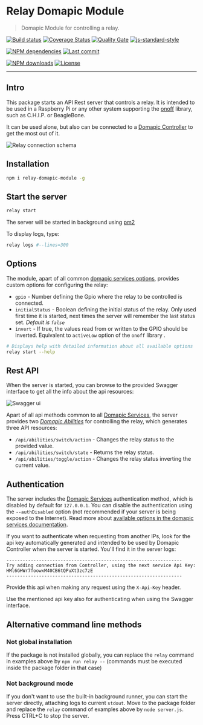 # Relay Domapic Module

> Domapic Module for controlling a relay.

[![Build status][travisci-image]][travisci-url] [![Coverage Status][coveralls-image]][coveralls-url] [![Quality Gate][quality-gate-image]][quality-gate-url] [![js-standard-style][standard-image]][standard-url]

[![NPM dependencies][npm-dependencies-image]][npm-dependencies-url] [![Last commit][last-commit-image]][last-commit-url] <!--[![Last release][release-image]][release-url] -->

[![NPM downloads][npm-downloads-image]][npm-downloads-url] [![License][license-image]][license-url]

---

## Intro

This package starts an API Rest server that controls a relay. It is intended to be used in a Raspberry Pi or any other system supporting the [onoff][onoff-url] library, such as C.H.I.P. or BeagleBone.

It can be used alone, but also can be connected to a [Domapic Controller][domapic-controller-url] to get the most out of it.

![Relay connection schema][relay-schema-image]

## Installation

```bash
npm i relay-domapic-module -g
```

## Start the server

```bash
relay start
```

The server will be started in background using [pm2][pm2-url]

To display logs, type:

```bash
relay logs #--lines=300
```

## Options

The module, apart of all common [domapic services options][domapic-service-options-url], provides custom options for configuring the relay:

* `gpio` - Number defining the Gpio where the relay to be controlled is connected.
* `initialStatus` - Boolean defining the initial status of the relay. Only used first time it is started, next times the server will remember the last status set. _Default is `false`_
* `invert` - If true, the values read from or written to the GPIO should be inverted. Equivalent to `activeLow` option of the `onoff` library .

```bash
# Displays help with detailed information about all available options 
relay start --help
```

## Rest API

When the server is started, you can browse to the provided Swagger interface to get all the info about the api resources:

![Swagger ui][relay-swagger-image]

Apart of all api methods common to all [Domapic Services][domapic-service-url], the server provides two [_Domapic Abilities_][domapic-service-abilities-url] for controlling the relay, which generates three API resources:

* `/api/abilities/switch/action` - Changes the relay status to the provided value.
* `/api/abilities/switch/state` - Returns the relay status.
* `/api/abilities/toggle/action` - Changes the relay status inverting the current value.

## Authentication

The server includes the [Domapic Services][domapic-service-url] authentication method, which is disabled by default for `127.0.0.1`.
You can disable the authentication using the `--authDisabled` option (not recommended if your server is being exposed to the Internet). Read more about [available options in the domapic services documentation][domapic-service-options-url].

If you want to authenticate when requesting from another IPs, look for the api key automatically generated and intended to be used by Domapic Controller when the server is started. You'll find it in the server logs:

```
-----------------------------------------------------------------
Try adding connection from Controller, using the next service Api Key: HMl6GHWr7foowxM40CB6tQPuXt3zc7zE
-----------------------------------------------------------------
```

Provide this api when making any request using the `X-Api-Key` header.

Use the mentioned api key also for authenticating when using the Swagger interface.

## Alternative command line methods

### Not global installation

If the package is not installed globally, you can replace the `relay` command in examples above by `npm run relay --` (commands must be executed inside the package folder in that case)

### Not background mode

If you don't want to use the built-in background runner, you can start the server directly, attaching logs to current `stdout`. Move to the package folder and replace the `relay` command of examples above by `node server.js`. Press CTRL+C to stop the server.


[coveralls-image]: https://coveralls.io/repos/github/javierbrea/relay-domapic-module/badge.svg?branch=master
[coveralls-url]: https://coveralls.io/github/javierbrea/relay-domapic-module
[travisci-image]: https://travis-ci.com/javierbrea/relay-domapic-module.svg?branch=master
[travisci-url]: https://travis-ci.com/javierbrea/relay-domapic-module
[last-commit-image]: https://img.shields.io/github/last-commit/javierbrea/relay-domapic-module.svg
[last-commit-url]: https://github.com/javierbrea/relay-domapic-module/commits
[license-image]: https://img.shields.io/npm/l/relay-domapic-module.svg
[license-url]: https://github.com/javierbrea/relay-domapic-module/blob/master/LICENSE
[npm-downloads-image]: https://img.shields.io/npm/dm/relay-domapic-module.svg
[npm-downloads-url]: https://www.npmjs.com/package/relay-domapic-module
[npm-dependencies-image]: https://img.shields.io/david/javierbrea/relay-domapic-module.svg
[npm-dependencies-url]: https://david-dm.org/javierbrea/relay-domapic-module
[quality-gate-image]: https://sonarcloud.io/api/project_badges/measure?project=relay-domapic-module&metric=alert_status
[quality-gate-url]: https://sonarcloud.io/dashboard?id=relay-domapic-module
[release-image]: https://img.shields.io/github/release-date/javierbrea/relay-domapic-module.svg
[release-url]: https://github.com/javierbrea/relay-domapic-module/releases
[standard-image]: https://img.shields.io/badge/code%20style-standard-brightgreen.svg
[standard-url]: http://standardjs.com/

[onoff-url]: https://www.npmjs.com/package/onoff
[domapic-controller-url]: https://www.npmjs.com/package/domapic-controller
[domapic-service-options-url]: https://github.com/domapic/domapic-service#options
[domapic-service-abilities-url]: https://github.com/domapic/domapic-service#abilities
[domapic-service-url]: https://github.com/domapic/domapic-service
[pm2-url]: http://pm2.keymetrics.io/

[relay-schema-image]: http://domapic.com/assets/fritz_relay_schema.png
[relay-swagger-image]: http://domapic.com/assets/relay-swagger.png


